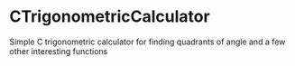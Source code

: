# CTrigonometricCalculator
Simple C trigonometric calculator for finding quadrants of angle and a few other interesting functions
